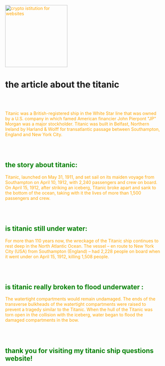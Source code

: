 <!doctype html>

<html>

<head>

<style>




h1{

color: light-blue;

}

h2 {

color: green

}
p {

color: orange

}



</style>





</head>


<body style="background-image:image of titanic.jpg ;">


<p class="logo">  <img src="the logo for titanic.jpg" width="200" height="200" title="crypto istitution for websites">  </p>


<h1>  the article about the titanic </h1>

<br>
<br>


<p> Titanic was a British-registered ship in the White Star line that was owned by a U.S. company in which famed American financier John Pierpont "JP" Morgan was a major stockholder. Titanic was built in Belfast, Northern Ireland by Harland & Wolff for transatlantic passage between Southampton, England and New York City.  </p>

<br>

<br>

<h2> the story about titanic:  </h2>

<p> Titanic, launched on May 31, 1911, and set sail on its maiden voyage from Southampton on April 10, 1912, with 2,240 passengers and crew on board. On April 15, 1912, after striking an iceberg, Titanic broke apart and sank to the bottom of the ocean, taking with it the lives of more than 1,500 passengers and crew.  </p>

<br>

<br>

<h2> is titanic still under water: </h2>

<p> For more than 110 years now, the wreckage of the Titanic ship continues to rest deep in the North Atlantic Ocean. The vessel – en route to New York City (USA) from Southampton (England) – had 2,228 people on board when it went under on April 15, 1912, killing 1,508 people. </p>


<br>

<br>

<h2> is titanic really broken to flood underwater :</h2>

<p> The watertight compartments would remain undamaged. The ends of the transverse bulkheads of the watertight compartments were raised to prevent a tragedy similar to the Titanic. When the hull of the Titanic was torn open in the collision with the iceberg, water began to flood the damaged compartments in the bow. </p>

<br>

<br>

<h2> thank you for  visiting my titanic ship questions website!  </h2>

<body>
</html>
